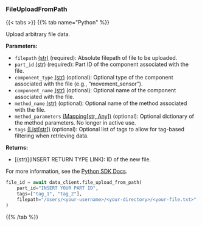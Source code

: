 ### FileUploadFromPath

{{< tabs >}}
{{% tab name="Python" %}}

Upload arbitrary file data.

**Parameters:**

- `filepath` [(str)](https://docs.python.org/3/library/stdtypes.html#text-sequence-type-str) (required): Absolute filepath of file to be uploaded.
- `part_id` [(str)](https://docs.python.org/3/library/stdtypes.html#text-sequence-type-str) (required): Part ID of the component associated with the file.
- `component_type` [(str)](<INSERT PARAM TYPE LINK>) (optional): Optional type of the component associated with the file (e.g., “movement_sensor”).
- `component_name` [(str)](<INSERT PARAM TYPE LINK>) (optional): Optional name of the component associated with the file.
- `method_name` [(str)](<INSERT PARAM TYPE LINK>) (optional): Optional name of the method associated with the file.
- `method_parameters` [(Mapping[str, Any])](<INSERT PARAM TYPE LINK>) (optional): Optional dictionary of the method parameters. No longer in active use.
- `tags` [(List[str])](<INSERT PARAM TYPE LINK>) (optional): Optional list of tags to allow for tag-based filtering when retrieving data.


**Returns:**

- [(str)](INSERT RETURN TYPE LINK): ID of the new file.

For more information, see the [Python SDK Docs](https://python.viam.dev/autoapi/viam/app/data_client/index.html#viam.app.data_client.DataClient.file_upload_from_path).

``` python {class="line-numbers linkable-line-numbers"}
file_id = await data_client.file_upload_from_path(
    part_id="INSERT YOUR PART ID",
    tags=["tag_1", "tag_2"],
    filepath="/Users/<your-username>/<your-directory>/<your-file.txt>"
)

```

{{% /tab %}}
